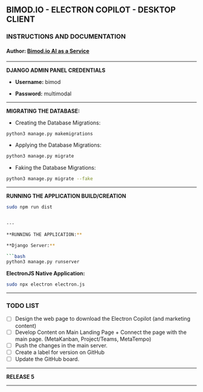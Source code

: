 ## BIMOD.IO - ELECTRON COPILOT - DESKTOP CLIENT

### INSTRUCTIONS AND DOCUMENTATION

#### **Author**: [Bimod.io AI as a Service](https://www.bimod.io)

---

**DJANGO ADMIN PANEL CREDENTIALS**

- **Username:** bimod

- **Password:** multimodal

---

**MIGRATING THE DATABASE:**

- Creating the Database Migrations:

```bash
python3 manage.py makemigrations
```

- Applying the Database Migrations:

```bash
python3 manage.py migrate
```

- Faking the Database Migrations:

```bash
python3 manage.py migrate --fake
```

---

**RUNNING THE APPLICATION BUILD/CREATION**

```bash
sudo npm run dist
  

---

**RUNNING THE APPLICATION:**

**Django Server:**

```bash
python3 manage.py runserver
```

**ElectronJS Native Application:**

```bash
sudo npx electron electron.js
```

---

### TODO LIST

- [ ] Design the web page to download the Electron Copilot (and marketing content)
- [ ] Develop Content on Main Landing Page + Connect the page with the main page. (MetaKanban, Project/Teams, MetaTempo)
- [ ] Push the changes in the main server.
- [ ] Create a label for version on GitHub
- [ ] Update the GitHub board.

---

**RELEASE 5**

---
